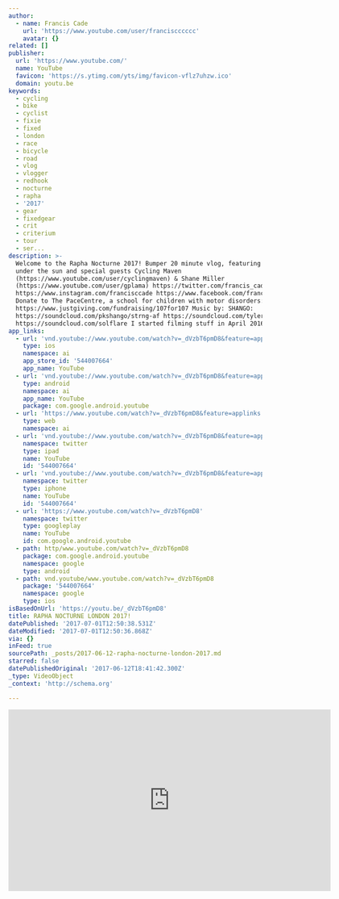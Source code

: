 ```yaml
---
author:
  - name: Francis Cade
    url: 'https://www.youtube.com/user/franciscccccc'
    avatar: {}
related: []
publisher:
  url: 'https://www.youtube.com/'
  name: YouTube
  favicon: 'https://s.ytimg.com/yts/img/favicon-vflz7uhzw.ico'
  domain: youtu.be
keywords:
  - cycling
  - bike
  - cyclist
  - fixie
  - fixed
  - london
  - race
  - bicycle
  - road
  - vlog
  - vlogger
  - redhook
  - nocturne
  - rapha
  - '2017'
  - gear
  - fixedgear
  - crit
  - criterium
  - tour
  - ser...
description: >-
  Welcome to the Rapha Nocturne 2017! Bumper 20 minute vlog, featuring everyone
  under the sun and special guests Cycling Maven
  (https://www.youtube.com/user/cyclingmaven) & Shane Miller
  (https://www.youtube.com/user/gplama) https://twitter.com/francis_cade
  https://www.instagram.com/francisccade https://www.facebook.com/franccade
  Donate to The PaceCentre, a school for children with motor disorders:
  https://www.justgiving.com/fundraising/107for107 Music by: SHANGO:
  https://soundcloud.com/pkshango/strng-af https://soundcloud.com/tylercolemusic
  https://soundcloud.com/solflare I started filming stuff in April 2016.
app_links:
  - url: 'vnd.youtube://www.youtube.com/watch?v=_dVzbT6pmD8&feature=applinks'
    type: ios
    namespace: ai
    app_store_id: '544007664'
    app_name: YouTube
  - url: 'vnd.youtube://www.youtube.com/watch?v=_dVzbT6pmD8&feature=applinks'
    type: android
    namespace: ai
    app_name: YouTube
    package: com.google.android.youtube
  - url: 'https://www.youtube.com/watch?v=_dVzbT6pmD8&feature=applinks'
    type: web
    namespace: ai
  - url: 'vnd.youtube://www.youtube.com/watch?v=_dVzbT6pmD8&feature=applinks'
    namespace: twitter
    type: ipad
    name: YouTube
    id: '544007664'
  - url: 'vnd.youtube://www.youtube.com/watch?v=_dVzbT6pmD8&feature=applinks'
    namespace: twitter
    type: iphone
    name: YouTube
    id: '544007664'
  - url: 'https://www.youtube.com/watch?v=_dVzbT6pmD8'
    namespace: twitter
    type: googleplay
    name: YouTube
    id: com.google.android.youtube
  - path: http/www.youtube.com/watch?v=_dVzbT6pmD8
    package: com.google.android.youtube
    namespace: google
    type: android
  - path: vnd.youtube/www.youtube.com/watch?v=_dVzbT6pmD8
    package: '544007664'
    namespace: google
    type: ios
isBasedOnUrl: 'https://youtu.be/_dVzbT6pmD8'
title: RAPHA NOCTURNE LONDON 2017!
datePublished: '2017-07-01T12:50:38.531Z'
dateModified: '2017-07-01T12:50:36.868Z'
via: {}
inFeed: true
sourcePath: _posts/2017-06-12-rapha-nocturne-london-2017.md
starred: false
datePublishedOriginal: '2017-06-12T18:41:42.300Z'
_type: VideoObject
_context: 'http://schema.org'

---
```

<iframe src="https://cdn.embedly.com/widgets/media.html?src=https%3A%2F%2Fwww.youtube.com%2Fembed%2F_dVzbT6pmD8%3Ffeature%3Doembed&amp;url=http%3A%2F%2Fwww.youtube.com%2Fwatch%3Fv%3D_dVzbT6pmD8&amp;image=https%3A%2F%2Fi.ytimg.com%2Fvi%2F_dVzbT6pmD8%2Fhqdefault.jpg&amp;key=a715cf41cc93453ca338d350cd26f87b&amp;type=text%2Fhtml&amp;schema=youtube" width="640" height="360" scrolling="no" frameborder="0" allowfullscreen="" style=""></iframe>